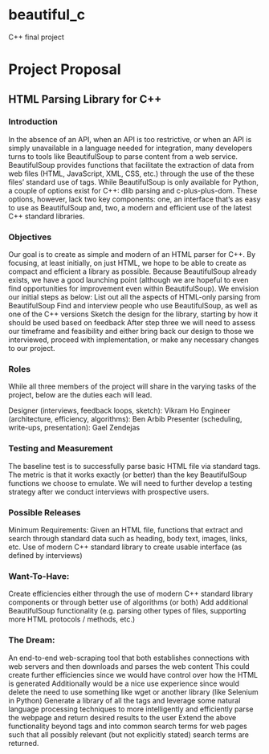 # beautiful_c
C++ final project


# Project Proposal
## HTML Parsing Library for C++
### Introduction
In the absence of an API, when an API is too restrictive, or when an API is simply unavailable in a language needed for integration, many developers turns to tools like BeautifulSoup to parse content from a web service. BeautifulSoup provides functions that facilitate the extraction of data from web files (HTML, JavaScript, XML, CSS, etc.) through the use of the these files’ standard use of tags. While BeautifulSoup is only available for Python, a couple of options exist for C++: dlib parsing and c-plus-plus-dom. These options, however, lack two key components: one, an interface that’s as easy to use as BeautifulSoup and, two, a modern and efficient use of the latest C++ standard libraries.

### Objectives
Our goal is to create as simple and modern of an HTML parser for C++. By focusing, at least initially, on just HTML, we hope to be able to create as compact and efficient a library as possible. Because BeautifulSoup already exists, we have a good launching point (although we are hopeful to even find opportunities for improvement even within BeautifulSoup). We envision our initial steps as below:
List out all the aspects of HTML-only parsing from BeautifulSoup
Find and interview people who use BeautifulSoup, as well as one of the C++ versions 
Sketch the design for the library, starting by how it should be used based on feedback
After step three we will need to assess our timeframe and feasibility and either bring back our design to those we interviewed, proceed with implementation, or make any necessary changes to our project.

### Roles
While all three members of the project will share in the varying tasks of the project, below are the duties each will lead.

Designer (interviews, feedback loops, sketch): Vikram Ho
Engineer (architecture, efficiency, algorithms): Ben Arbib
Presenter (scheduling, write-ups, presentation): Gael Zendejas

### Testing and Measurement
The baseline test is to successfully parse basic HTML file via standard tags. The metric is that it works exactly (or better) than the key BeautifulSoup functions we choose to emulate. We will need to further develop a testing strategy after we conduct interviews with prospective users. 

### Possible Releases 
Minimum Requirements: 
Given an HTML file, functions that extract and search through standard data such as heading, body text, images, links, etc.
Use of modern C++ standard library to create usable interface (as defined by interviews)

### Want-To-Have: 
Create efficiencies either through the use of modern C++ standard library components or through better use of algorithms (or both)
Add additional BeautifulSoup functionality (e.g. parsing other types of files, supporting more HTML protocols / methods, etc.)

### The Dream:
An end-to-end web-scraping tool that both establishes connections with web servers and then downloads and parses the web content
This could create further efficiencies since we would have control over how the HTML is generated
Additionally would be a nice use experience since would delete the need to use something like wget or another library (like Selenium in Python)
Generate a library of all the tags and leverage some natural language processing techniques to more intelligently and efficiently parse the webpage and return desired results to the user
Extend the above functionality beyond tags and into common search terms for web pages such that all possibly relevant (but not explicitly stated) search terms are returned.
